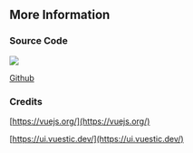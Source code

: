 ## More Information

### Source Code

<img class="footerimg" src="/icons/github-mark.svg" als="github" />

[Github](https://github.com/digital-codes/klimaDashboard)

  

### Credits
[https://vuejs.org/](https://vuejs.org/)

[https://ui.vuestic.dev/](https://ui.vuestic.dev/)
